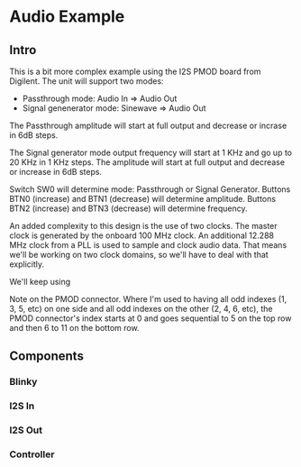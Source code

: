 # Audio Example

## Intro

This is a bit more complex example using the I2S PMOD board from Digilent. The unit will support two modes:
- Passthrough mode: Audio In => Audio Out
- Signal genenerator mode: Sinewave => Audio Out

The Passthrough amplitude will start at full output and decrease or incrase in 6dB steps.

The Signal generator mode output frequency will start at 1 KHz and go up to 20 KHz in 1 KHz steps. The amplitude will start at full output and decrease or increase in 6dB steps. 

Switch SW0 will determine mode: Passthrough or Signal Generator.
Buttons BTN0 (increase) and BTN1 (decrease) will determine amplitude.
Buttons BTN2 (increase) and BTN3 (decrease) will determine frequency.

An added complexity to this design is the use of two clocks. The master clock is generated by the onboard 100 MHz clock. An additional 12.288 MHz clock from a PLL is used to sample and clock audio data. That means we'll be working on two clock domains, so we'll have to deal with that explicitly.

We'll keep using

Note on the PMOD connector. Where I'm used to having all odd indexes (1, 3, 5, etc) on one side and all odd indexes on the other (2, 4, 6, etc), the PMOD connector's index starts at 0 and goes sequential to 5 on the top row and then 6 to 11 on the bottom row.

## Components

### Blinky

### I2S In

### I2S Out

### Controller